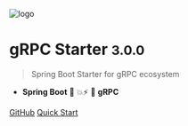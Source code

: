 ![logo](assets/images/logo.png)

# gRPC Starter <small>3.0.0</small>

> Spring Boot Starter for gRPC ecosystem

- **Spring Boot** 🤜 💥⚡ 🤛 **gRPC**

[GitHub](https://github.com/DanielLiu1123/grpc-starter)
[Quick Start](zh-cn/guide/quickstart.md)
